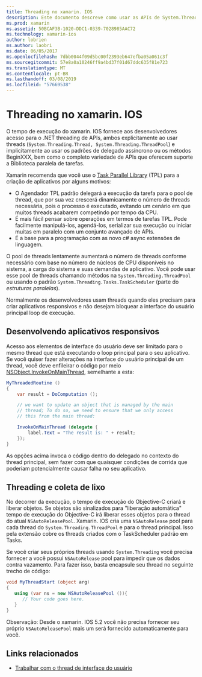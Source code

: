 ```yaml
---
title: Threading no xamarin. IOS
description: Este documento descreve como usar as APIs de System.Threading em um aplicativo xamarin. IOS. Ele aborda a biblioteca paralela de tarefas, criação de aplicativos responsivos e coleta de lixo.
ms.prod: xamarin
ms.assetid: 50BCAF3B-1020-DDC1-0339-7028985AAC72
ms.technology: xamarin-ios
author: lobrien
ms.author: laobri
ms.date: 06/05/2017
ms.openlocfilehash: 7dbb0044f09d5bc00f2393eb647efba05a061c3f
ms.sourcegitcommit: 57e8a0a10246ff9a4bd37f01d67ddc635f81e723
ms.translationtype: MT
ms.contentlocale: pt-BR
ms.lasthandoff: 03/08/2019
ms.locfileid: "57669538"
---
```

# <a name="threading-in-xamarinios"></a>Threading no xamarin. IOS

O tempo de execução do xamarin. IOS fornece aos desenvolvedores acesso para o .NET threading de APIs, ambos explicitamente ao usar threads (`System.Threading.Thread, System.Threading.ThreadPool`) e implicitamente ao usar os padrões de delegado assíncrono ou os métodos BeginXXX, bem como o completo variedade de APIs que oferecem suporte a Biblioteca paralela de tarefas.



Xamarin recomenda que você use o [Task Parallel Library](https://msdn.microsoft.com/library/dd460717.aspx) (TPL) para a criação de aplicativos por alguns motivos:
-  O Agendador TPL padrão delegará a execução da tarefa para o pool de thread, que por sua vez crescerá dinamicamente o número de threads necessária, pois o processo é executado, evitando um cenário em que muitos threads acabarem competindo por tempo da CPU. 
-  É mais fácil pensar sobre operações em termos de tarefas TPL. Pode facilmente manipulá-los, agendá-los, serializar sua execução ou iniciar muitas em paralelo com um conjunto avançado de APIs. 
-  É a base para a programação com as novo c# async extensões de linguagem. 


O pool de threads lentamente aumentará o número de threads conforme necessário com base no número de núcleos de CPU disponíveis no sistema, a carga do sistema e suas demandas de aplicativo. Você pode usar esse pool de threads chamando métodos na `System.Threading.ThreadPool` ou usando o padrão `System.Threading.Tasks.TaskScheduler` (parte do *estruturas paralelas*).

Normalmente os desenvolvedores usam threads quando eles precisam para criar aplicativos responsivos e não desejam bloquear a interface do usuário principal loop de execução.

 <a name="Developing_Responsive_Applications" />


## <a name="developing-responsive-applications"></a>Desenvolvendo aplicativos responsivos

Acesso aos elementos de interface do usuário deve ser limitado para o mesmo thread que está executando o loop principal para o seu aplicativo. Se você quiser fazer alterações na interface do usuário principal de um thread, você deve enfileirar o código por meio [NSObject.InvokeOnMainThread](xref:Foundation.NSObject), semelhante a esta:

```csharp
MyThreadedRoutine ()  
{  
    var result = DoComputation ();  

    // we want to update an object that is managed by the main
    // thread; To do so, we need to ensure that we only access
    // this from the main thread:

    InvokeOnMainThread (delegate {  
        label.Text = "The result is: " + result;  
    });
}
```

As opções acima invoca o código dentro do delegado no contexto do thread principal, sem fazer com que quaisquer condições de corrida que poderiam potencialmente causar falha no seu aplicativo.

 <a name="Threading_and_Garbage_Collection" />


## <a name="threading-and-garbage-collection"></a>Threading e coleta de lixo

No decorrer da execução, o tempo de execução do Objective-C criará e liberar objetos. Se objetos são sinalizados para "liberação automática" tempo de execução do Objective-C irá liberar esses objetos para o thread do atual `NSAutoReleasePool`. Xamarin. IOS cria uma `NSAutoRelease` pool para cada thread do `System.Threading.ThreadPool` e para o thread principal. Isso pela extensão cobre os threads criados com o TaskScheduler padrão em Tasks.

Se você criar seus próprios threads usando `System.Threading` você precisa fornecer a você possui `NSAutoRelease` pool para impedir que os dados contra vazamento. Para fazer isso, basta encapsule seu thread no seguinte trecho de código:

```csharp
void MyThreadStart (object arg)
{
   using (var ns = new NSAutoReleasePool ()){
      // Your code goes here.
   }
}
```

Observação: Desde o xamarin. IOS 5.2 você não precisa fornecer seu próprio `NSAutoReleasePool` mais um será fornecido automaticamente para você.


## <a name="related-links"></a>Links relacionados

- [Trabalhar com o thread de interface do usuário](~/ios/user-interface/ios-ui/ui-thread.md)
